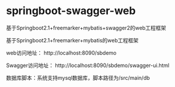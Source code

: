 # springboot-swagger-web
基于Springboot2.1+freemarker+mybatis+swagger2的web工程框架


基于Springboot2.1+freemarker+mybatis的web工程框架

web访问地址： http://localhost:8090/sbdemo

Swagger访问地址： http://localhost:8090/sbdemo/swagger-ui.html

数据库脚本：系统支持mysql数据库，脚本路径为/src/main/db

